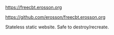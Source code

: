 https://freecbt.erosson.org

https://github.com/erosson/freecbt.erosson.org

Stateless static website. Safe to destroy/recreate.